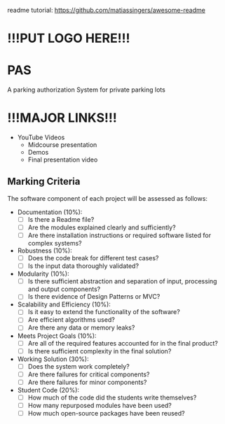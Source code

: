 readme tutorial: https://github.com/matiassingers/awesome-readme

# !!!PUT LOGO HERE!!!

# PAS
A parking authorization System for private parking lots

# !!!MAJOR LINKS!!!
- YouTube Videos
	- Midcourse presentation
	- Demos
	- Final presentation video

## Marking Criteria
The software component of each project will be assessed as follows: 
- Documentation (10%): 
	- [ ]  Is there a Readme file? 
	- [ ] Are the modules explained clearly and sufficiently? 
	- [ ] Are there installation instructions or required software listed for complex systems? 
-  Robustness (10%): 
	- [ ] Does the code break for different test cases? 
	- [ ] Is the input data thoroughly validated? 
-  Modularity (10%): 
	- [ ] Is there sufficient abstraction and separation of input, processing and output components? 
	- [ ] Is there evidence of Design Patterns or MVC? 
- Scalability and Efficiency (10%): 
	- [ ] Is it easy to extend the functionality of the software? 
	- [ ] Are efficient algorithms used? 
	- [ ] Are there any data or memory leaks? 
-  Meets Project Goals (10%): 
	- [ ] Are all of the required features accounted for in the final product? 
	- [ ] Is there sufficient complexity in the final solution? 
-  Working Solution (30%): 
	- [ ] Does the system work completely? 
	- [ ] Are there failures for critical components? 
	- [ ] Are there failures for minor components? 
-  Student Code (20%): 
	- [ ] How much of the code did the students write themselves? 
	- [ ] How many repurposed modules have been used? 
	- [ ] How much open-source packages have been reused?

